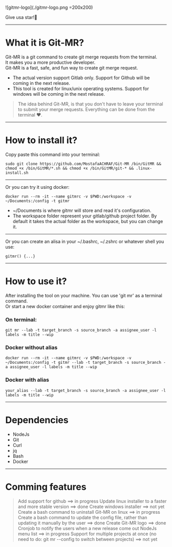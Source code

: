 ![gitmr-logo](./gitmr-logo.png =200x200)

Give usa star!🌟

---

# What it is Git-MR?
Git-MR is a git command to create git merge requests from the terminal.<br/>
It makes you a more productive developer.<br/>
Git-MR is a fast, safe, and fun way to create git merge request.<br/>

* The actual version support Gitlab only. Support for Github will be coming in the next release.
* This tool is created for linux/unix operating systems. Support for windows will be coming in the next release.

> The idea behind Git-MR, is that you don't have to leave your terminal to submit your merge requests.
> Everything can be done from the terminal ❤️.

---

# How to install it?
Copy paste this command into your terminal:<br/>
```
sudo git clone https://github.com/MostafaACHRAF/Git-MR /bin/GitMR && chmod +x /bin/GitMR/*.sh && chmod +x /bin/GitMR/git-* && .linux-install.sh
```
---

Or you can try it using docker:<br/>
```
docker run --rm -it --name gitmrc -v $PWD:/workspace -v ~/Documents:/config -t gitmr
```
* ~/Documents is where gitmr will store and read it's configuration.
* The workspace folder represent your gitlab/github project folder. By default it takes the actual folder as the workspace, but you can change it.

---

Or you can create an alisa in your ~/.bashrc, ~/.zshrc or whatever shell you use:<br/>
```
gitmr() {...}
```

---

# How to use it?
After installing the tool on your machine. You can use 'git mr' as a terminal command.<br/>
Or start a new docker container and enjoy gitmr like this:<br/>

### On terminal:
```
git mr --lab -t target_branch -s source_branch -a assignee_user -l labels -m title --wip
```

### Docker without alias
```
docker run --rm -it --name gitmrc -v $PWD:/workspace -v ~/Documents:/config -t gitmr --lab -t target_branch -s source_branch -a assignee_user -l labels -m title --wip
```

### Docker with alias
```
your_alias --lab -t target_branch -s source_branch -a assignee_user -l labels -m title --wip
```

---

# Dependencies
* NodeJs
* Git
* Curl
* jq
* Bash
* Docker

---

# Comming features
> Add support for github ==> in progress
> Update linux installer to a faster and more stable version ==> done
> Create windows installer ==> not yet
> Create a bash command to uninstall Git-MR on linux ==> in progress
> Create a bash command to update the config file, rather than updating it manually by the user ==> done
> Create Git-MR logo ==> done
> Cronjob to notify the users when a new release come out
> NodeJs menu list ==> in progress
> Support for multiple projects at once (no need to do: git mr --config to switch between projects) ==> not yet
